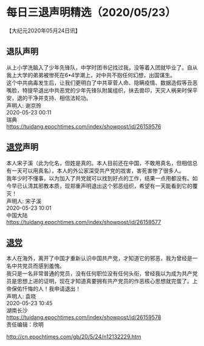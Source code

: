 # 每日三退声明精选（2020/05/23）
  
  
【大纪元2020年05月24日讯】  
## 退队声明  
从上小学洗脑入了少年先锋队，中学时团书记找过我，没等着入团就毕业了。自从我上大学的弟弟被惨死在6•4学潮上，对中共不抱任何幻想，出国谋生。  
这个中共病毒发生后，让我们更明白了中共草菅人命、隐瞒疫情、数据造假等丑恶嘴脸，特提早退出中共恶党的少年先锋队附属组织，抺去兽印，天灾人祸来时保平安，退的干净并支持、相信法轮功。  
声明人: 谢京玲  
2020-05-23 00:11  
瑞典  
https://tuidang.epochtimes.com/index/showpost/id/26159576  
## <a href="http://cn.epochtimes.com/gb/tag/%E9%80%80%E5%85%9A.html">退党</a>声明  
本人宋子溪（此为化名，但姓是真的。本人目前还在中国，不敢用真名，但相信总有一天可以用真名），本人的外公家深受共产党的戕害，害死害惨了很多人。  
我年少时不懂事，以为加入了共党就可以找到好点的工作，结果一点用都没有。如今早已认清其邪教本质，现郑重声明退出这个邪恶组织，希望有一天能看到它的覆灭！  
声明人: 宋子溪  
2020-05-23 10:01  
中国大陆  
https://tuidang.epochtimes.com/index/showpost/id/26159577  
## <a href="http://cn.epochtimes.com/gb/tag/%E9%80%80%E5%85%9A.html">退党</a>  
本人在海外，离开了中国才重新认识中国共产党，才知道它的邪恶，我为曾经是一名中共党员而感到羞愧。  
我只是一名非常普通的党员，没有任何职位没有任何头衔，曾经我以为成为共产党员是思想上进的证明，现在才知道真要拥有共产党员的作恶核心思想就完蛋了。上帝保佑忏悔的人！我申请退出！  
声明人: 袁晓  
2020-05-23 10:45  
湖南长沙  
https://tuidang.epochtimes.com/index/showpost/id/26159578  
责任编辑：欣明  
  
  
  
http://cn.epochtimes.com/gb/20/5/24/n12132229.htm
